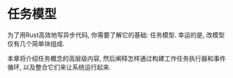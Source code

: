 # 任务模型
为了用Rust高效地写异步代码, 你需要了解它的基础: 任务模型. 幸运的是, 改模型仅有几个简单块组成.

本章将介绍任务概念的高层级内容, 然后阐释怎样通过构建工作任务执行器和事件循环, 以及整合它们来让系统运行起来.
